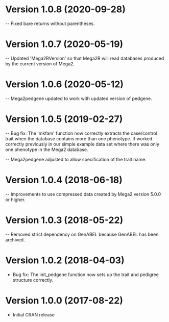 # Version 1.0.8 (2020-09-28)

-- Fixed bare returns without parentheses.

# Version 1.0.7 (2020-05-19)

-- Updated 'Mega2RVersion' so that Mega2R will read databases produced by the current version of Mega2.

# Version 1.0.6 (2020-05-12)

-- Mega2pedgene updated to work with updated version of pedgene.

# Version 1.0.5 (2019-02-27)

-- Bug fix: The 'mkfam' function now correctly extracts the case/control trait when the database contains more than one phenotype.  It worked correctly previously in our simple example data set where there was only one phenotype in the Mega2 database.

-- Mega2pedgene adjusted to allow specification of the trait name.

# Version 1.0.4 (2018-06-18)

-- Improvements to use compressed data created by Mega2 version 5.0.0 or higher.

# Version 1.0.3 (2018-05-22)

-- Removed strict dependency on GenABEL because GenABEL has been archived.

# Version 1.0.2 (2018-04-03)

- Bug fix: The init_pedgene function now sets up the trait and pedigree structure correctly.

# Version 1.0.0 (2017-08-22)

- Initial CRAN release
